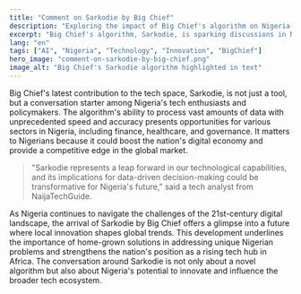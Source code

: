 ```yaml
---
title: "Comment on Sarkodie by Big Chief"
description: "Exploring the impact of Big Chief's algorithm on Nigeria's tech ecosystem."
excerpt: "Big Chief's algorithm, Sarkodie, is sparking discussions in Nigeria's tech circles."
lang: "en"
tags: ["AI", "Nigeria", "Technology", "Innovation", "BigChief"]
hero_image: "comment-on-sarkodie-by-big-chief.png"
image_alt: "Big Chief's Sarkodie algorithm highlighted in text"
---
```


Big Chief's latest contribution to the tech space, Sarkodie, is not just a tool, but a conversation starter among Nigeria's tech enthusiasts and policymakers. The algorithm's ability to process vast amounts of data with unprecedented speed and accuracy presents opportunities for various sectors in Nigeria, including finance, healthcare, and governance. It matters to Nigerians because it could boost the nation's digital economy and provide a competitive edge in the global market.

> "Sarkodie represents a leap forward in our technological capabilities, and its implications for data-driven decision-making could be transformative for Nigeria's future," said a tech analyst from NaijaTechGuide.

As Nigeria continues to navigate the challenges of the 21st-century digital landscape, the arrival of Sarkodie by Big Chief offers a glimpse into a future where local innovation shapes global trends. This development underlines the importance of home-grown solutions in addressing unique Nigerian problems and strengthens the nation's position as a rising tech hub in Africa. The conversation around Sarkodie is not only about a novel algorithm but also about Nigeria's potential to innovate and influence the broader tech ecosystem.